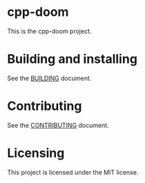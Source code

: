 # cpp-doom

This is the cpp-doom project.

# Building and installing

See the [BUILDING](BUILDING.md) document.

# Contributing

See the [CONTRIBUTING](CONTRIBUTING.md) document.

# Licensing

This project is licensed under the MIT license.

